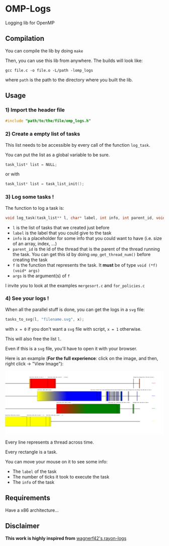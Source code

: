# OMP-Logs
Logging lib for OpenMP

## Compilation

You can compile the lib by doing ```make```

Then, you can use this lib from anywhere.
The builds will look like:
```
gcc file.c -o file.o -L/path -lomp_logs
```
where ```path``` is the path to the directory where you built the lib.

## Usage

### 1) Import the header file

```c
#include "path/to/the/file/omp_logs.h"
```

### 2) Create a empty list of tasks

This list needs to be accessible by every call of the function ```log_task```.

You can put the list as a global variable to be sure.

```c
task_list* list = NULL;
```
or with
```c
task_list* list = task_list_init();
```

### 3) Log some tasks !

The function to log a task is:

```c
void log_task(task_list** l, char* label, int info, int parent_id, void (*f)(void* args), void* args)
```
 * ```l``` is the list of tasks that we created just before
 * ```label``` is the label that you could give to the task
 * ```info``` is a placeholder for some info that you could want to have (i.e. size of an array, index, ...)
 * ```parent_id``` is the id of the thread that is the parent of the thread running the task. You can get this id by doing ```omp_get_thread_num()``` before creating the task
 * ```f``` is the function that represents the task. It **must** be of type ```void (*f)(void* args)```
 * ```args``` is the argument(s) of ```f```
 
 I invite you to look at the examples ```mergesort.c``` and ```for_policies.c```
 
 ### 4) See your logs !
 
 When all the parallel stuff is done, you can get the logs in a ```svg``` file:
 
 ```c
 tasks_to_svg(l, "filename.svg", x);
 ```
 with ```x = 0``` if you don't want a ```svg``` file with script, ```x = 1``` otherwise.
 
 This will also free the list ```l```.
 
 Even if this is a ```svg``` file, you'll have to open it with your browser.
 
 Here is an example (**For the full experience**: click on the image, and then, right click -> "View Image"):
 
 ![example](https://github.com/GuilloteauQ/omp-logs/blob/master/mergesort.svg)
 
 Every line represents a thread across time.
 
 Every rectangle is a task.
 
 You can move your mouse on it to see some info:
 
  * The ```label``` of the task
  * The number of ticks it took to execute the task
  * The ```info``` of the task
 

## Requirements

Have a x86 architecture...
 
## Disclaimer

**This work is highly inspired from** [wagnerf42's rayon-logs](https://github.com/wagnerf42/rayon-logs)
 
